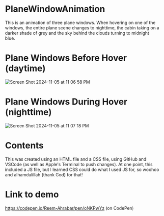 # PlaneWindowAnimation
This is an animation of three plane windows. When hovering on one of the windows, the entire plane scene changes to nighttime, the cabin taking on a darker shade of grey and the sky behind the clouds turning to midnight blue.

# Plane Windows Before Hover (daytime)
![Screen Shot 2024-11-05 at 11 06 58 PM](https://github.com/user-attachments/assets/3c7dd02d-7f77-4cb2-802b-b26c05695a2e)

# Plane Windows During Hover (nighttime)
![Screen Shot 2024-11-05 at 11 07 18 PM](https://github.com/user-attachments/assets/ebd897bd-3264-4152-bf51-32d33cf92449)

# Contents
This was created using an HTML file and a CSS file, using GitHub and VSCode (as well as Apple's Terminal to push changes). At one point, this included a JS file, but I learned CSS could do what I used JS for, so woohoo and alhamdulillah (thank God) for that!

# Link to demo
https://codepen.io/Reem-Ahrabar/pen/oNKPwYz
(on CodePen)
